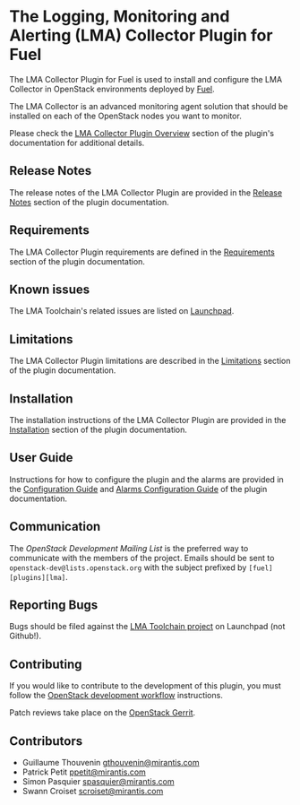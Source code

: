 The Logging, Monitoring and Alerting (LMA) Collector Plugin for Fuel
====================================================================

The LMA Collector Plugin for Fuel is used to install and configure
the LMA Collector in OpenStack environments deployed by [Fuel](
https://wiki.openstack.org/wiki/Fuel).

The LMA Collector is an advanced monitoring agent solution that should
be installed on each of the OpenStack nodes you want to monitor.

Please check the [LMA Collector Plugin Overview](
http://fuel-plugin-lma-collector.readthedocs.org/en/latest/user/overview.html)
section of the plugin's documentation for additional details.

Release Notes
-------------

The release notes of the LMA Collector Plugin are provided in the
[Release Notes](
http://fuel-plugin-lma-collector.readthedocs.org/en/latest/user/releases.html)
section of the plugin documentation.

Requirements
------------

The LMA Collector Plugin requirements are defined in the [Requirements](
http://fuel-plugin-lma-collector.readthedocs.org/en/latest/user/overview.html#requirements)
section of the plugin documentation.

Known issues
------------

The LMA Toolchain's related issues are listed on [Launchpad](
https://bugs.launchpad.net/lma-toolchain).

Limitations
-----------

The LMA Collector Plugin limitations are described in the [Limitations](
http://fuel-plugin-lma-collector.readthedocs.org/en/latest/user/overview.html#limitations)
section of the plugin documentation.

Installation
------------

The installation instructions of the LMA Collector Plugin are provided
in the [Installation](
http://fuel-plugin-lma-collector.readthedocs.org/en/latest/user/installation.html#installation)
section of the plugin documentation.

User Guide
----------

Instructions for how to configure the plugin and the alarms
are provided in the [Configuration Guide](
http://fuel-plugin-lma-collector.readthedocs.org/en/latest/user/configuration.html)
and [Alarms Configuration Guide](
http://fuel-plugin-lma-collector.readthedocs.org/en/latest/user/alarms.html)
of the plugin documentation.

Communication
-------------

The *OpenStack Development Mailing List* is the preferred way to communicate
with the members of the project.
Emails should be sent to `openstack-dev@lists.openstack.org` with the subject
prefixed by `[fuel][plugins][lma]`.

Reporting Bugs
--------------

Bugs should be filed against the [LMA Toolchain project](
https://launchpad.net/lma-toolchain) on Launchpad (not Github!).

Contributing
------------

If you would like to contribute to the development of this plugin,
you must follow the [OpenStack development workflow](
http://docs.openstack.org/infra/manual/developers.html#development-workflow)
instructions.

Patch reviews take place on the [OpenStack Gerrit](
https://review.openstack.org/#/q/status:open+project:openstack/fuel-plugin-lma-collector,n,z).

Contributors
------------

* Guillaume Thouvenin <gthouvenin@mirantis.com>
* Patrick Petit <ppetit@mirantis.com>
* Simon Pasquier <spasquier@mirantis.com>
* Swann Croiset <scroiset@mirantis.com>
